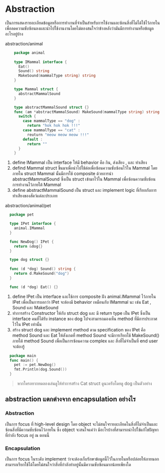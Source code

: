 # Abstraction

เป็นการแสดงรายละเอียดข้อมูลหรือการทำงานที่จำเป็นสำหรับการใช้งานและซ้อนสิ่งที่ไม่ได้ใช้ไว้ภายในเพื่อลดความซับซ้อนลงและนำไปใช้งานงานโดยไม่ตองสนใจว่าข้างหลังว่ามันมีการทำงานหรือข้อมูลอะไรอยู่บ้าง 

abstraction/animal

```go
    package animal 
    
    type IMammal interface {
      Eat() 
      Sound() string
      MakeSound(mammalType string) string
    }

    type Mammal struct {
      abstractMammalSound
    }

    type abstractMammalSound struct {}
    func (am *abstractMammalSound) MakeSound(mammalType string) string {
      switch {
        case mammalType == "dog" :
          return "hok hok hok !!!"
        case mammalType == "cat" :
          reuturn "meow meow meow !!!"
        default :
          return ""
      }
    }
```

   1. define IMammal เป็น interface ให้มี behavior คือ กิน, ส่งเสียง , และ ทำเสียง
  2. defind Mammal struct ขึ้นมาเพื่อนำไปใช้ต่อเพื่อซ้อนความซับซ้อนไว้ใน Mammal โดยภายใน struct Mammal นั้นมีการใช้ composite ด้วยการนำ  abstractMammalSound ซึ่งเป็น struct เข้ามาไว้ใน Mammal เพื่อซ้อนความซับซ้อนการทำงานไว้ภายใต้ Mammal 
  3. define abstractMammalSound เป็น struct และ implement logic ที่เรียกกับการทำเสียงของสัตว์แต่ละประเภท

abstraction/animal/pet

```go 
  package pet

  type IPet interface {
    animal.IMammal
  }

  func NewDog() IPet {
    return &dog{}
  }

  type dog struct {}
  
  func (d *dog) Sound() string {
    return d.MakeSound("dog")
  }

  func (d *dog) Eat() {}
```

1. define IPet เป็น interface และใช้การ composite ฝัง animal.IMammal  ไว้ภายใน IPet เพื่อเป็นการบอกว่า IPet จะต้องมี behavior เหมือนกับ IMammal นะ เช่น Eat , Sound และ MakeSound
2. ทำการสร้าง Constructor ให้กับ struct dog และ มี return type เป็น IPet ซึ่งเป็น interface คนที่ได้รับ instance ของ dog ไปจะสามารถมองเห็น method ที่มีการประกาศไว้ใน IPet เท่านั้น
3. สร้าง struct dog และ implement method ตาม specification ของ IPet คือ method Sound และ Eat ให้สังเกตที่ method Sound จะมีการเรียกใช้ MakeSound() ภายใต้ method Sound เพื่อเป็นการซ้อนความ complex และ สิ่งที่ไม่จำเป็นที่ end user จะต้องรู้
   
```go 
  package main
  func main() {
    pet := pet.NewDog()
    fmt.Println(dog.Sound())
  }

```

> หากใครอยากทดลองเล่นดูให้ทำการสร้าง Cat struct ดูนะครับโดยดู dog เป็นตัวอย่าง

## abstraction แตกต่างจาก encapsulation อย่างไร


### Abstraction 
  เป็นการ focus ที่ high-level design โดย object จะไม่สนใจรายละเอียดในสิ่งที่ไม่จำเป็นและซ้อนสิ่งที่มีความซับซ้อนไว้ภายใน ซึ่ง object จะสนใจแค่ว่า มีอะไรบ้างที่สามารถนำไปใช้แก้ไขปัญหาที่กำลัง focus อยู่​ ณ ตอนนี้

### Encapsulation 
  เป็นการ focus ในระดับ implement ว่าจะต้องเก็บรักษาข้อมูลนี้ไว้ในภายในหรือปล่อยให้ภายนอกสามารถเรียกใช้ได้โดยไม่สนใจว่าสิ่งที่กำลังทำอยู่นั้นมีความซับซ้อนมากน้อยเพียงใด